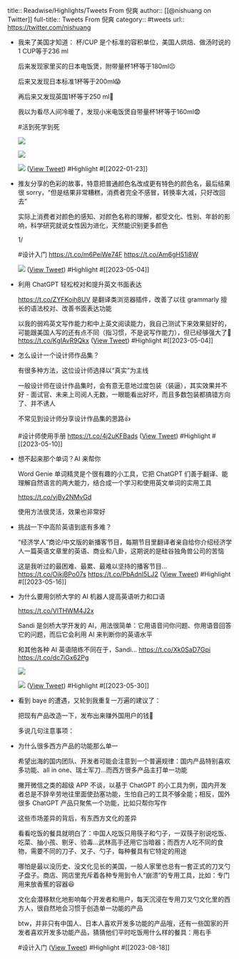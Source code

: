 title:: Readwise/Highlights/Tweets From 倪爽
author:: [[@nishuang on Twitter]]
full-title:: Tweets From 倪爽
category:: #tweets
url:: https://twitter.com/nishuang
- 我来了美国才知道： 杯/CUP 是个标准的容积单位，美国人烘焙、做汤时说的1 CUP等于236 ml
  
  后来发现家里买的日本电饭煲，附带量杯1杯等于180ml☹️
  
  后来又发现日本标准1杯等于200ml😱
  
  再后来又发现英国1杯等于250 ml🥲
  
  我以为看尽人间冷暖了，发现小米电饭煲自带量杯1杯等于160ml😨
  
  #活到死学到死 
  
  ![](https://pbs.twimg.com/media/FJtkghqXoAcx3-o.jpg) 
  
  ![](https://pbs.twimg.com/media/FJtkghiX0AMDhxL.jpg) 
  
  ![](https://pbs.twimg.com/media/FJtkgiAWUAMiNtD.jpg) ([View Tweet](https://twitter.com/nishuang/status/1484891015853101066)) #Highlight #[[2022-01-23]]
- 推友分享的色彩的故事，特意把普通颜色名改成更有特色的颜色名，最后结果很 sorry，“但是结果非常糟糕，消费者完全不感冒，转换率大减，只好改回去”
  
  实际上消费者对颜色的感知、对颜色名称的理解，都受文化、性别、年龄的影响，科学研究就说女性因为进化，天然能识别更多颜色
  
  1/
  
  #设计入门 https://t.co/m6PeiWe74F https://t.co/Am6gH51i8W
  
  ![](https://pbs.twimg.com/media/Fr3MeALXwAIdO5f.jpg) ([View Tweet](https://twitter.com/nishuang/status/1638690660336431104)) #Highlight #[[2023-05-04]]
- 利用 ChatGPT 轻松校对和提升英文书面表达
  
  https://t.co/ZYFKoih8UV 是翻译类浏览器插件，改善了以往 grammarly 擅长的语法校对、改善书面表达功能
  
  以我的弱鸡英文写作能力和中上英文阅读能力，我自己测试下来效果挺好的，可能跟美国人写的还有点不同（指习惯，不是说写作能力），但已经够强大了👏 https://t.co/KgIAvR9Qkx ([View Tweet](https://twitter.com/nishuang/status/1632516243696627712)) #Highlight #[[2023-05-04]]
- 怎么设计一个设计师作品集？
  
  有很多种方法，这位设计师选择以“真实”为主线
  
  一般设计师在设计作品集时，会有意无意地过度包装（装逼），其实效果并不好 - 面试官、未来上司阅人无数，一眼能看出好坏，而且多数包装都搞错方向了、并不诱人
  
  不常见到设计师分享设计作品集的思路👍
  
  #设计师使用手册 https://t.co/4j2uKFBads ([View Tweet](https://twitter.com/nishuang/status/1656309752513675266)) #Highlight #[[2023-05-10]]
- 想不起来那个单词？AI 来帮你
  
  Word Genie 单词精灵是个很有趣的小工具，它把 ChatGPT 们善于翻译、能理解自然语言的两大能力，结合成一个学习和使用英文单词的实用工具
  
  https://t.co/vjBy2NMvGd
  
  使用方法很灵活，效果也非常好
- 挑战一下中高阶英语到底有多难？
  
  “经济学人”商论/中文版的新播客节目，每期节目里翻译者亲自给你介绍经济学人一篇英语文章里的英语、商业和八卦，这期说的是硅谷独角兽公司的苦恼
  
  这是我听过的最困难、最累、最难以坚持的播客节目… https://t.co/OikjBPo07s https://t.co/PbAdnI5LJ2 ([View Tweet](https://twitter.com/nishuang/status/1658076421275754500)) #Highlight #[[2023-05-16]]
- 为什么要用剑桥大学的 AI 机器人提高英语听力和口语
  
  https://t.co/VlTHWM4J2x
  
  Sandi 是剑桥大学开发的 AI，用法很简单：它用语音问你问题、你用语音回答它的问题，而后它会利用 AI 来判断你的英语水平
  
  和其他各种 AI 英语陪练不同在于，Sandi… https://t.co/Xk0SaD7Gpi https://t.co/dc7iGx62Pg
  
  ![](https://pbs.twimg.com/media/FxWi1GuWIAIh2hJ.jpg)
  
  ![](https://pbs.twimg.com/media/FxWi1GtWwAAUa2u.jpg) ([View Tweet](https://twitter.com/nishuang/status/1663414678871998465)) #Highlight #[[2023-05-30]]
- 看到 baye 的遭遇，又轮到我重复一万遍的建议了：
  
  把现有产品改造一下，发布出来赚外国用户的钱👏
  
  多说几句注意事项：
- 为什么很多西方产品的功能那么单一
  
  希望出海的国内团队、开发者可能会注意到一个普遍规律：国内产品特别喜欢多功能、all in one、瑞士军刀…而西方很多产品主打单一功能
  
  撇开微信之类的超级 APP 不谈，以基于 ChatGPT 的小工具为例，国内开发者总是不辞辛劳地往里面使劲塞功能，生怕自己的工具不够全能；相反，国外很多 ChatGPT 产品只聚焦一个功能，比如只帮你写作
  
  这些市场差异的背后，有东西方文化的差异
  
  看看吃饭的餐具就明白了：中国人吃饭只用筷子和勺子，一双筷子别说吃饭、吃菜、抽小孩、剔牙、验毒…武林高手还用它当暗器；而西方人吃不同的食物，需要不同的刀子、叉子、勺子，每种餐具有它特定的用途
  
  哪怕是最以没历史、没文化见长的美国，一般人家里也总有一套正式的刀叉勺子盘子。商店、网店里充斥着各种专用到令人“崩溃”的专用工具，比如：专门用来放香蕉的容器😆
  
  文化会潜移默化地影响每个开发者和用户，每天沉浸在专用刀叉勺文化里的西方人，很自然地会习惯于创造单一功能的产品
  
  btw，并非只有中国人、日本人喜欢开发多功能的产品哦，还有一些国家的开发者喜欢开发多功能产品，猜猜他们平时吃饭用什么样的餐具：用右手
  
  #设计入门 ([View Tweet](https://twitter.com/nishuang/status/1679343166716104706)) #Highlight #[[2023-08-18]]